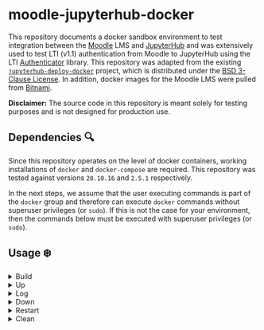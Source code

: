 # moodle-jupyterhub-docker

This repository documents a docker sandbox environment to test integration between the [Moodle](https://moodle.org/) LMS and [JupyterHub](https://jupyter.org/hub) and was extensively used to test LTI (v1.1) authentication from Moodle to JupyterHub using the LTI [Authenticator](https://github.com/jupyterhub/ltiauthenticator) library. This repository was adapted from the existing [`jupyterhub-deploy-docker`](https://github.com/jupyterhub/jupyterhub-deploy-docker) project, which is distributed under the [BSD 3-Clause License](THIRD_PARTY_NOTICES.txt). In addition, docker images for the Moodle LMS were pulled from [Bitnami](https://hub.docker.com/u/bitnami). 

**Disclaimer:** The source code in this repository is meant solely for testing purposes and is not designed for production use.

## Dependencies :mag:

Since this repository operates on the level of docker containers, working installations of `docker` and `docker-compose` are required. This repository was tested against versions `20.10.16` and `2.5.1` respectively.

In the next steps, we assume that the user executing commands is part of the `docker` group and therefore can execute `docker` commands without superuser privileges (or `sudo`). If this is not the case for your environment, then the commands below must be executed with superuser privileges (or `sudo`).

## Usage :snowflake:

<details><summary>Build</summary><p> 

To build relevant docker images and generate secret data, simply execute:

```
$ make build
```

The following will be generated and dumped as files in `jupyterhub/secrets/`:

1. A randomly generated `postgres` password for the `jupyterhub` database
2. A randomly generated LTI client key and shared secret
3. An admins file for granting administrative rights to the `admin` user

</p></details>
<details><summary>Up</summary><p> 

To create and start relevant containers, simply execute:

```
$ make up
```

This will detach as a background process and it can take several minutes for the installation of Moodle to finish. Open `http://localhost` in your browser to access the Moodle UI.

</p></details>
<details><summary>Log</summary><p> 

To view logs from launched docker containers, simply execute:

```
$ make log
```

</p></details>
<details><summary>Down</summary><p> 

To stop and remove previously created docker containers and networks, simply execute:

```
$ make down
```

</p></details>
<details><summary>Restart</summary><p> 

To restart all containers, simply execute:

```
$ make restart
```

**Note:** This will stop/remove all containers and rebuild images from scratch. This is useful for testing changes in configurations.

</p></details>
<details><summary>Clean</summary><p> 

To stop and remove previously created docker containers, networks, volumes and secret data, simply execute.

```
$ make clean
```

</p></details>
